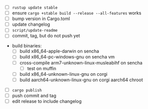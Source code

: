 * [ ] `rustup update stable`
* [ ] ensure `cargo +stable build --release --all-features` works
* [ ] bump version in Cargo.toml
* [ ] update changelog
* [ ] `script/update-readme`
* [ ] commit, tag, but do not push yet
* build binaries:
  * [ ] build x86_64-apple-darwin on sencha
  * [ ] build x86_64-pc-windows-gnu on sencha vm
  * [ ] cross-compile arm7-unknown-linux-musleabihf on sencha
    * [ ] test on muffin
  * [ ] build x86_64-unknown-linux-gnu on corgi
  * [ ] build aarch64-unknown-linux-gnu on corgi aarch64 chroot
* [ ] `cargo publish`
* [ ] push commit and tag
* [ ] edit release to include changelog
